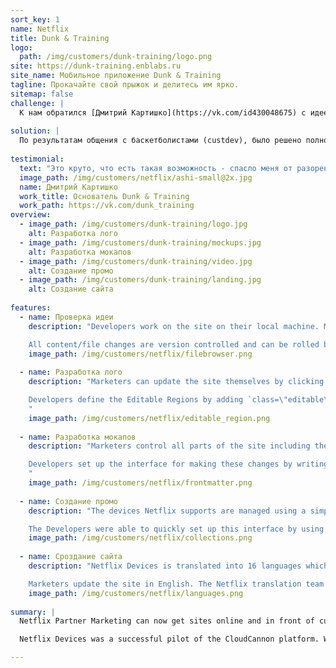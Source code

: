 ```yaml
---
sort_key: 1
name: Netflix
title: Dunk & Training
logo:
  path: /img/customers/dunk-training/logo.png
site: https://dunk-training.enblabs.ru
site_name: Мобильное приложение Dunk & Training
tagline: Прокачайте свой прыжок и делитесь им ярко.
sitemap: false
challenge: |
  К нам обратился [Дмитрий Картишко](https://vk.com/id430048675) с идеей мобильного приложения для iOS, "чтобы можно было в него выкладывать видео по категориям при помощи ссылки с YouTube". По его мнению, такое приложение позволило бы увеличить трафик на его [канал в Youtube](https://www.youtube.com/channel/UCHMTlpTaZZXF6tKJFS13p). 
 
solution: |
  По результатам общения с баскетболистами (custdev), было решено полностью изменить предлагаемые автором ценности, в частности: 1) видео-уроки хорошего качества, 2) персональный план тренировок, 3) ближайщие доступные площадки.
  
testimonial:
  text: "Это круто, что есть такая возможность - спасло меня от разорения. Не знаю даже, что бы я делал, если бы отдал 100к на разработку и все в некуда! Ребятам, спасибо за сервис!!!"
  image_path: /img/customers/netflix/ashi-small@2x.jpg
  name: Дмитрий Картишко
  work_title: Основатель Dunk & Training
  work_path: https://vk.com/dunk_training
overview:
  - image_path: /img/customers/dunk-training/logo.jpg
    alt: Разработка лого
  - image_path: /img/customers/dunk-training/mockups.jpg
    alt: Разработка мокапов
  - image_path: /img/customers/dunk-training/video.jpg
    alt: Создание промо
  - image_path: /img/customers/dunk-training/landing.jpg
    alt: Создание сайта
    
features:
  - name: Проверка идеи
    description: "Developers work on the site on their local machine. Marketers update in CloudCannon. Everything stays in sync through GitHub.

    All content/file changes are version controlled and can be rolled back at any time."
    image_path: /img/customers/netflix/filebrowser.png
    
  - name: Разработка лого
    description: "Marketers can update the site themselves by clicking on text to start writing content.

    Developers define the Editable Regions by adding `class=\"editable\"` to elements in the HTML.
    "
    image_path: /img/customers/netflix/editable_region.png
    
  - name: Разработка мокапов
    description: "Marketers control all parts of the site including the page title and sponsorship sections.

    Developers set up the interface for making these changes by writing simple [Front Matter](https://docs.cloudcannon.com/editing/front-matter/).
    "
    image_path: /img/customers/netflix/frontmatter.png
    
  - name: Создание промо
    description: "The devices Netflix supports are managed using a simple interface.

    The Developers were able to quickly set up this interface by using [Collections](https://docs.cloudcannon.com/editing/collections/)."
    image_path: /img/customers/netflix/collections.png
    
  - name: Сроздание сайта
    description: "Netflix Devices is translated into 16 languages which all get served from the same Jekyll site.

    Marketers update the site in English. The Netflix translation team works behind the scenes translating content into the other languages they support."
    image_path: /img/customers/netflix/languages.png
    
summary: |
  Netflix Partner Marketing can now get sites online and in front of customers faster than has ever been possible.

  Netflix Devices was a successful pilot of the CloudCannon platform. We're currently working with Netflix to roll out more sites in the coming months.

---
```

